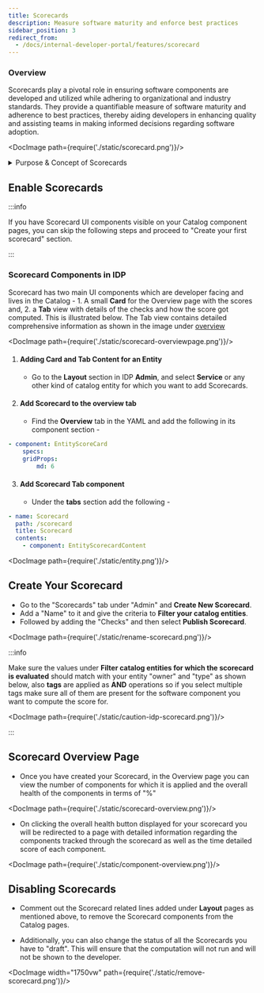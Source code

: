 ```yaml
---
title: Scorecards
description: Measure software maturity and enforce best practices
sidebar_position: 3
redirect_from:
  - /docs/internal-developer-portal/features/scorecard
---
```


### Overview

Scorecards play a pivotal role in ensuring software components are developed and utilized while adhering to organizational and industry standards. They provide a quantifiable measure of software maturity and adherence to best practices, thereby aiding developers in enhancing quality and assisting teams in making informed decisions regarding software adoption.

<DocVideo src="https://www.youtube.com/embed/jvLDdWS3rFE?si=MBalzaKnDnr4p4QV" />

<DocImage path={require('./static/scorecard.png')}/>

<details>
<summary>Purpose & Concept of Scorecards</summary>

- **Measure Software Maturity**: Evaluate the robustness and reliability of software components.
- **Assess Best Practices**: Ensure software adheres to organizational and industry standards.
- **Gamification**: Encourage developers to adhere to standards by providing scores.
- **Confidence Estimation**: Help teams estimate the reliability of software based on its score.

<DocImage path={require('./static/concept-scorecard.png')}/>

- **Check**: A check is a query performed against a data point for a software component which results in either `Pass` or `Fail`.
- **Data Source**: Data Sources are third-party providers which can provide a specific type of data for a software component. Example - GitHub, GitLab, Harness, Pagerduty, etc.
- **Data Points**: For each software component, every data source provides some data points. The data points could be a number, a string or a boolean.

</details>

## Enable Scorecards

:::info

If you have Scorecard UI components visible on your Catalog component pages, you can skip the following steps and proceed to "Create your first scorecard" section.

:::

### Scorecard Components in IDP

Scorecard has two main UI components which are developer facing and lives in the Catalog - 1. A small **Card** for the Overview page with the scores and, 2. a **Tab** view with details of the checks and how the score got computed. This is illustrated below. The Tab view contains detailed comprehensive information as shown in the image under [overview](/docs/internal-developer-portal/scorecards/scorecard#overview)

<DocImage path={require('./static/scorecard-overviewpage.png')}/>

1. #### Adding Card and Tab Content for an Entity

   - Go to the **Layout** section in IDP **Admin**, and select **Service** or any other kind of catalog entity for which you want to add Scorecards.

2. #### Add Scorecard to the overview tab

   - Find the **Overview** tab in the YAML and add the following in its component section -

```yaml
- component: EntityScoreCard
    specs:
    gridProps:
        md: 6
```

3. #### Add Scorecard Tab component

   - Under the **tabs** section add the following -

```yaml
- name: Scorecard
  path: /scorecard
  title: Scorecard
  contents:
    - component: EntityScorecardContent
```

<DocImage path={require('./static/entity.png')}/>

## Create Your Scorecard

- Go to the "Scorecards" tab under "Admin" and **Create New Scorecard**.
- Add a "Name" to it and give the criteria to **Filter your catalog entities**.
- Followed by adding the "Checks" and then select **Publish Scorecard**.

<DocImage path={require('./static/rename-scorecard.png')}/>

:::info

Make sure the values under **Filter catalog entities for which the scorecard is evaluated** should match with your entity "owner" and "type" as shown below, also **tags** are applied as **AND** operations so if you select multiple tags make sure all of them are present for the software component you want to compute the score for. 

<DocImage path={require('./static/caution-idp-scorecard.png')}/>

:::

## Scorecard Overview Page

- Once you have created your Scorecard, in the Overview page you can view the number of components for which it is applied and the overall health of the components in terms of "%"

<DocImage path={require('./static/scorecard-overview.png')}/>

- On clicking the overall health button displayed for your scorecard you will be redirected to a page with detailed information regarding the components tracked through the scorecard as well as the time detailed score of each component.

<DocImage path={require('./static/component-overview.png')}/>

## Disabling Scorecards

- Comment out the Scorecard related lines added under **Layout** pages as mentioned above, to remove the Scorecard components from the Catalog pages.

- Additionally, you can also change the status of all the Scorecards you have to "draft". This will ensure that the computation will not run and will not be shown to the developer.

<DocImage width="1750vw" path={require('./static/remove-scorecard.png')}/>
